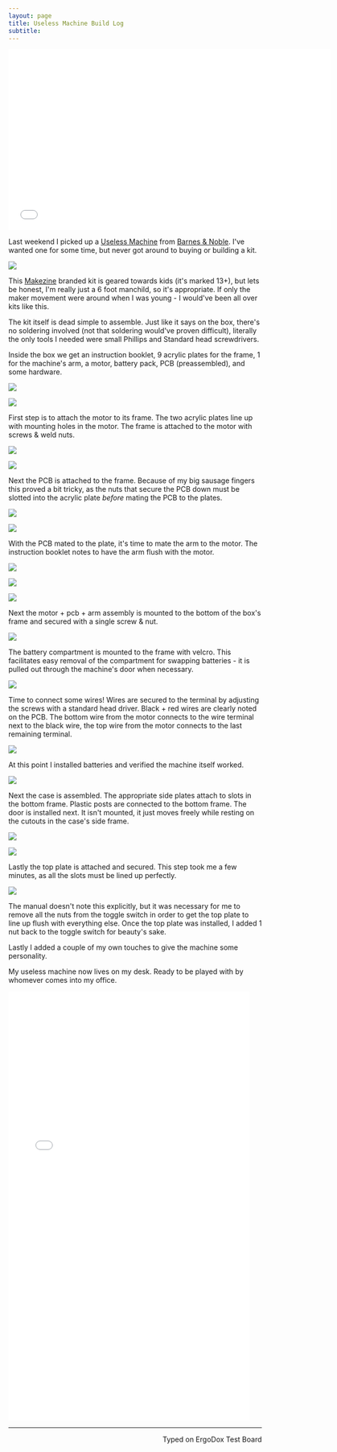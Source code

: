 ```yaml
---
layout: page
title: Useless Machine Build Log
subtitle:
---
```


<iframe src="//giphy.com/embed/l2Jhv5onyXAu4GP6g" width="640" height="360" frameBorder="0" class="giphy-embed" allowFullScreen></iframe><p><a href="https://giphy.com/gifs/l2Jhv5onyXAu4GP6g"></a></p>

Last weekend I picked up a [Useless Machine](https://en.wikipedia.org/wiki/Useless_machine) from [Barnes & Noble](http://www.barnesandnoble.com/w/toys-games-make-useless-machine-kit/30144050). I've wanted one for some time, but never got around to buying or building a kit.

![](http://imgur.com/t1BfwQ3.jpg)

This [Makezine](http://makezine.com/) branded kit is geared towards kids (it's marked 13+), but lets be honest, I'm really just a 6 foot manchild, so it's appropriate. If only the maker movement were around when I was young - I would've been all over kits like this.  

The kit itself is dead simple to assemble. Just like it says on the box, there's no soldering involved (not that soldering would've proven difficult), literally the only tools I needed were small Phillips and Standard head screwdrivers.

Inside the box we get an instruction booklet, 9 acrylic plates for the frame, 1 for the machine's arm, a motor, battery pack, PCB (preassembled), and some hardware.

![](http://imgur.com/SD703bE.jpg)

![](http://imgur.com/48tSCLR.jpg)

First step is to attach the motor to its frame. The two acrylic plates line up with mounting holes in the motor. The frame is attached to the motor with screws & weld nuts.

![](http://imgur.com/Gso629l.jpg)    

![](http://imgur.com/1bj8HmU.jpg)

Next the PCB is attached to the frame. Because of my big sausage fingers this proved a bit tricky, as the nuts that secure the PCB down must be slotted into the acrylic plate _before_ mating the PCB to the plates.

![](http://imgur.com/Akm3oUL.jpg)

![](http://imgur.com/nei8bFO.jpg)

With the PCB mated to the plate, it's time to mate the arm to the motor. The instruction booklet notes to have the arm flush with the motor.

![](http://imgur.com/KaYSPJS.jpg)

![](http://imgur.com/yu7tS3k.jpg)

![](http://imgur.com/lK3dqv1.jpg)

Next the motor + pcb + arm assembly is mounted to the bottom of the box's frame and secured with a single screw & nut.

![](http://imgur.com/vZYQU8G.jpg)

The battery compartment is mounted to the frame with velcro. This facilitates easy removal of the compartment for swapping batteries - it is pulled out through the machine's door when necessary.

![](http://imgur.com/Qipp7mW.jpg)

Time to connect some wires! Wires are secured to the terminal by adjusting the screws with a standard head driver. Black + red wires are clearly noted on the PCB. The bottom wire from the motor connects to the wire terminal next to the black wire, the top wire from the motor connects to the last remaining terminal.

![](http://imgur.com/TXMxDiF.jpg)

At this point I installed batteries and verified the machine itself worked.

![](http://imgur.com/E5yB5Jc.jpg)

Next the case is assembled. The appropriate side plates attach to slots in the bottom frame. Plastic posts are connected to the bottom frame. The door is installed next. It isn't mounted, it just moves freely while resting on the cutouts in the case's side frame.  

![](http://imgur.com/t56Vxtt.jpg)

![](http://imgur.com/mvQQqvz.jpg)  

Lastly the top plate is attached and secured. This step took me a few minutes, as all the slots must be lined up perfectly.

![](http://imgur.com/bgItLj5.jpg)

The manual doesn't note this explicitly, but it was necessary for me to remove all the nuts from the toggle switch in order to get the top plate to line up flush with everything else. Once the top plate was installed, I added 1 nut back to the toggle switch for beauty's sake.

Lastly I added a couple of my own touches to give the machine some personality.

My useless machine now lives on my desk. Ready to be played with by whomever comes into my office.

<iframe src="//giphy.com/embed/l2JhyU2TvjTsBDALS" width="480" height="853" frameBorder="0" class="giphy-embed" allowFullScreen></iframe><p><a href="https://giphy.com/gifs/l2JhyU2TvjTsBDALS"></a></p>

---
<p align="right">Typed on ErgoDox Test Board</p>
